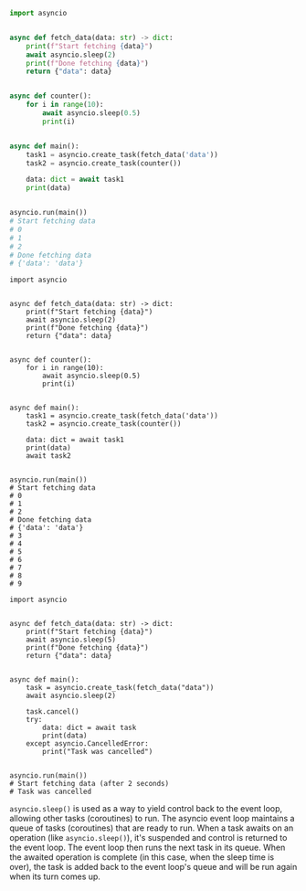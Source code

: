 ```python
import asyncio


async def fetch_data(data: str) -> dict:
    print(f"Start fetching {data}")
    await asyncio.sleep(2)
    print(f"Done fetching {data}")
    return {"data": data}


async def counter():
    for i in range(10):
        await asyncio.sleep(0.5)
        print(i)


async def main():
    task1 = asyncio.create_task(fetch_data('data'))
    task2 = asyncio.create_task(counter())

    data: dict = await task1
    print(data)


asyncio.run(main())
# Start fetching data
# 0
# 1
# 2
# Done fetching data
# {'data': 'data'}
```

```python3
import asyncio


async def fetch_data(data: str) -> dict:
    print(f"Start fetching {data}")
    await asyncio.sleep(2)
    print(f"Done fetching {data}")
    return {"data": data}


async def counter():
    for i in range(10):
        await asyncio.sleep(0.5)
        print(i)


async def main():
    task1 = asyncio.create_task(fetch_data('data'))
    task2 = asyncio.create_task(counter())

    data: dict = await task1
    print(data)
    await task2


asyncio.run(main())
# Start fetching data
# 0
# 1
# 2
# Done fetching data
# {'data': 'data'}
# 3
# 4
# 5
# 6
# 7
# 8
# 9
```

```python3
import asyncio


async def fetch_data(data: str) -> dict:
    print(f"Start fetching {data}")
    await asyncio.sleep(5)
    print(f"Done fetching {data}")
    return {"data": data}


async def main():
    task = asyncio.create_task(fetch_data("data"))
    await asyncio.sleep(2)

    task.cancel()
    try:
        data: dict = await task
        print(data)
    except asyncio.CancelledError:
        print("Task was cancelled")


asyncio.run(main())
# Start fetching data (after 2 seconds)
# Task was cancelled
```

`asyncio.sleep()` is used as a way to yield control back to the event loop, allowing other tasks (coroutines) to run.
The asyncio event loop maintains a queue of tasks (coroutines) that are ready to run. When a task awaits on an operation (like `asyncio.sleep()`), it's suspended and control is returned to the event loop. The event loop then runs the next task in its queue. When the awaited operation is complete (in this case, when the sleep time is over), the task is added back to the event loop's queue and will be run again when its turn comes up.
